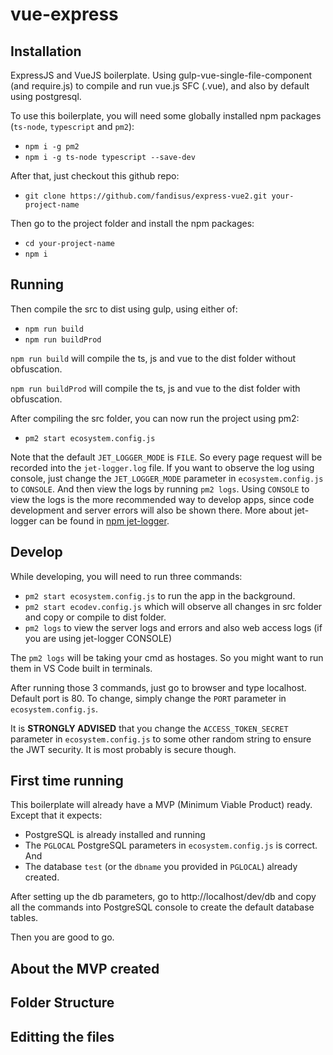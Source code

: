 # vue-express

## Installation
ExpressJS and VueJS boilerplate. Using gulp-vue-single-file-component (and require.js) to compile and run vue.js SFC (.vue), and also by default using postgresql.

To use this boilerplate, you will need some globally installed npm packages (`ts-node`, `typescript` and `pm2`):
- `npm i -g pm2`
- `npm i -g ts-node typescript --save-dev`

After that, just checkout this github repo:
- `git clone https://github.com/fandisus/express-vue2.git your-project-name`

Then go to the project folder and install the npm packages:
- `cd your-project-name`
- `npm i`

## Running
Then compile the src to dist using gulp, using either of:
- `npm run build`
- `npm run buildProd`

`npm run build` will compile the ts, js and vue to the dist folder without obfuscation.

`npm run buildProd` will compile the ts, js and vue to the dist folder with obfuscation.

After compiling the src folder, you can now run the project using pm2:
- `pm2 start ecosystem.config.js`

Note that the default `JET_LOGGER_MODE` is `FILE`. So every page request will be recorded into the `jet-logger.log` file. If you want to observe the log using console, just change the `JET_LOGGER_MODE` parameter in `ecosystem.config.js` to `CONSOLE`. And then view the logs by running `pm2 logs`. Using `CONSOLE` to view the logs is the more recommended way to develop apps, since code development and server errors will also be shown there. More about jet-logger can be found in [npm jet-logger][1].

## Develop

While developing, you will need to run three commands:
- `pm2 start ecosystem.config.js` to run the app in the background.
- `pm2 start ecodev.config.js` which will observe all changes in src folder and copy or compile to dist folder.
- `pm2 logs` to view the server logs and errors and also web access logs (if you are using jet-logger CONSOLE)

The `pm2 logs` will be taking your cmd as hostages. So you might want to run them in VS Code built in terminals.

After running those 3 commands, just go to browser and type localhost. Default port is 80. To change, simply change the `PORT` parameter in `ecosystem.config.js`.

It is **STRONGLY ADVISED** that you change the `ACCESS_TOKEN_SECRET` parameter in `ecosystem.config.js` to some other random string to ensure the JWT security. It is most probably is secure though.

## First time running

This boilerplate will already have a MVP (Minimum Viable Product) ready. Except that it expects:
- PostgreSQL is already installed and running
- The `PGLOCAL` PostgreSQL parameters in `ecosystem.config.js` is correct. And
- The database `test` (or the `dbname` you provided in `PGLOCAL`) already created.

After setting up the db parameters, go to http://localhost/dev/db and copy all the commands into PostgreSQL console to create the default database tables.

Then you are good to go.

## About the MVP created

## Folder Structure

## Editting the files


[1]: https://www.npmjs.com/package/jet-logger "jet-logger"
